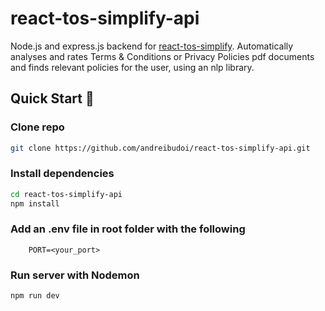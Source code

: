 # react-tos-simplify-api

Node.js and express.js backend for [react-tos-simplify](https://github.com/andreibudoi/react-tos-simplify). Automatically analyses and rates Terms & Conditions or Privacy Policies pdf documents and finds relevant policies for the user, using an nlp library.

## Quick Start 🚀

### Clone repo

```bash
git clone https://github.com/andreibudoi/react-tos-simplify-api.git
```

### Install dependencies

```bash
cd react-tos-simplify-api
npm install
```

### Add an .env file in root folder with the following

```
    PORT=<your_port>
```

### Run server with Nodemon

```bash
npm run dev
```
